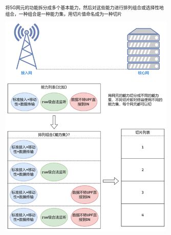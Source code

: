 将5G网元的功能拆分成多个基本能力，然后对这些能力进行排列组合或选择性地组合，一种组合是一种能力集，用切片值命名成为一种切片

![5g_slice_concept](img/5g_slice_concept.png)